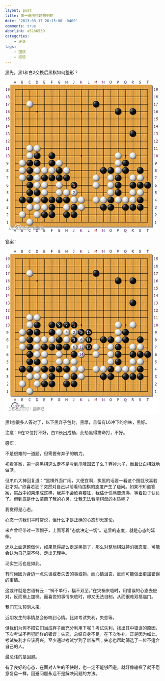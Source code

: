 ```yaml
---
layout: post
title: 由一道围棋题想到的
date: '2013-08-17 20:15:00 -0400'
comments: true
abbrlink: a52b6539
categories:
	- 评说
tags:
	- 围棋
	- 感悟
---
```

黑先，黑1和白2交换后黑棋如何整形？

![问题](\img\weiqithought_01.png)

答案：

![答案](\img\weiqithought_02.png)

黑1枷很多人答对了，以下黑弃子包封，黑厚，且留有L6冲下的余味，黑好。

注意：9在12位打不好，白11长出成劫，此劫黑得拼命打，不好。

感悟：

不是很难的一道题，但需要有弃子的魄力。

初看答案，第一感黑棋这么走不是亏到爪哇国去了么？弃掉六子，而且让白棋就地做活。

但爪爪大神回复道：“黑棋外面广阔，大便宜啊，执黑的话要一看这个图就欣喜若狂才对。”欣喜若狂？突然对自己以前看待围棋的态度产生了疑问。如果不知道答案，实战中如果走成这样，我并不会欣喜若狂，我估计快痛苦流涕，等着投子认负了。但到底是什么蒙蔽了我的心灵，让我无法看清棋盘的本质呢？

我觉得是心态。

心态一词我们平时常说，但什么才是正确的心态却无定论。

米卢曾经带过一顶帽子，上面写着“态度决定一切”。这里的态度，就是心态的延伸。

还以上面道题做例，如果觉得那么走是黑损了，那么对整局棋就持消极态度，可能会认为自己空不够，走出无理手。

现实生活也是如此。

有时候因为身边一点失误或者失去的事或物，而心情沮丧，反而可能做出更加错误的事情。

这或许就是古语有云：“祸不单行，福不双至。”在灾祸来临时，用错误的心态去应对，反而祸上加祸。而喜悦的事情来临时，却又无法自制，从而很难双福临门。

我们无法预测未来。

近期发生的事情总会影响到心情。比如考试失利，失恋等。

但我们为何不把它们当成弃子而充分利用下呢？考试失利，找出其中错误的原因，下次考试不再犯同样的错误；失恋，总结自身不足，在下次弥补。正是因为如此，考试失利才应该高兴，至少通过考试学到了新东西；失恋也帮助筛选了一位不适合自己的人。

最忌讳的是回避。

有了良好的心态，在面对人生的不快时，也一定不能够回避。就好像输棋了就不愿意复盘一样，回避问题永远不是解决问题的方法。
